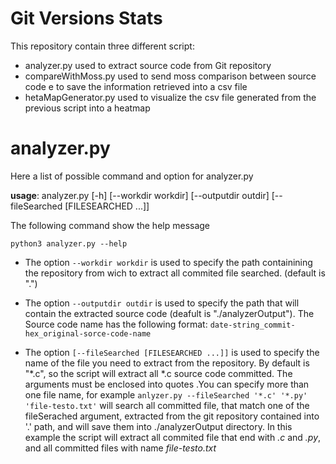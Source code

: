 # Git Versions Stats
This repository contain three different script:
- analyzer.py used to extract source code from Git repository
- compareWithMoss.py used to send moss comparison between source code e to save the information retrieved into a csv file
- hetaMapGenerator.py used to visualize the csv file generated from the previous script into a heatmap 

# analyzer.py 
Here a list of possible command and option for analyzer.py

**usage**: analyzer.py [-h] [--workdir workdir] [--outputdir outdir] [--fileSearched [FILESEARCHED ...]]

The following command show the help message

`python3 analyzer.py --help`

- The option `--workdir workdir` is used to specify the path containining the repository from wich to extract all commited file searched. (default is ".")

- The option `--outputdir outdir` is used to specify the path that will contain the extracted source code (deafult is "./analyzerOutput"). The Source code name has the following format: `date-string_commit-hex_original-sorce-code-name`

- The option `[--fileSearched [FILESEARCHED ...]]` is used to specify the name of the file you need to extract from the repository. By default is "*.c", so the script will extract all *.c source code committed. The arguments must be enclosed into quotes .You can specify more than one file name, for example `anlyzer.py --fileSearched '*.c' '*.py' 'file-testo.txt'` will search all committed file, that match one of the fileSerached argument, extracted from the git repository contained into '.' path, and will save them into ./analyzerOutput directory. In this example the script will extract all commited file that end with _.c_ and _.py_, and all committed files with name _file-testo.txt_





